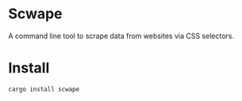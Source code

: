 # Scwape
A command line tool to scrape data from websites via CSS selectors.

# Install
```
cargo install scwape
```
